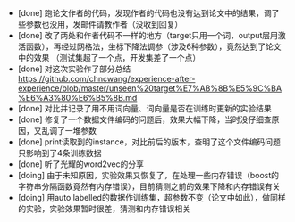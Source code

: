 * [done] 跑论文作者的代码，发现作者的代码也没有达到论文中的结果，调了些参数也没用，发邮件请教作者（没收到回复）
* [done] 改了两处和作者代码不一样的地方（target只用一个词，output层用激活函数），再经过网格法，坐标下降法调参（涉及6种参数），竟然达到了论文中的效果
（测试集超了一个点，开发集差了一个点）
* [done] 对这次实验作了部分总结
https://github.com/chncwang/experience-after-experience/blob/master/unseen%20target%E7%AB%8B%E5%9C%BA%E6%A3%80%E6%B5%8B.md
* [done] 对比并记录了用不用词向量、词向量是否在训练时更新的实验结果
* [done] 修复了一个数据文件编码的问题后，效果大幅下降，当时没仔细查原因，又乱调了一堆参数
* [done] print读取到的instance，对比前后的版本，查明了这个文件编码问题只影响到了4条训练数据
* [done] 听了光耀的word2vec的分享
* [doing] 由于未知原因，实验效果又恢复了，在处理一些内存错误（boost的字符串分隔函数竟然有内存错误），目前猜测之前的效果下降和内存错误有关
* [doing] 用auto labelled的数据作训练集，超参数不变（论文中如此），做同样的实验，实验效果暂时很差，猜测和内存错误相关
